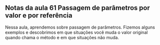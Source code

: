 ## Notas da aula 61 Passagem de parâmetros por valor e por referência

Nessa aula, aprendemos sobre passagem de parâmetros.
Fizemos alguns exemplos e descobrimos em que situações você muda o valor original quando chama o método e em que situações não muda.